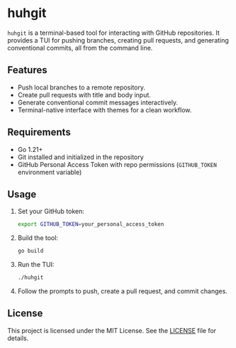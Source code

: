 # huhgit

`huhgit` is a terminal-based tool for interacting with GitHub repositories. It provides a TUI for pushing branches, creating pull requests, and generating conventional commits, all from the command line.

## Features

* Push local branches to a remote repository.
* Create pull requests with title and body input.
* Generate conventional commit messages interactively.
* Terminal-native interface with themes for a clean workflow.

## Requirements

* Go 1.21+
* Git installed and initialized in the repository
* GitHub Personal Access Token with repo permissions (`GITHUB_TOKEN` environment variable)

## Usage

1. Set your GitHub token:

   ```bash
   export GITHUB_TOKEN=your_personal_access_token
   ```
2. Build the tool:

   ```bash
   go build
   ```
3. Run the TUI:

   ```bash
   ./huhgit
   ```
4. Follow the prompts to push, create a pull request, and commit changes.

## License

This project is licensed under the MIT License. See the [LICENSE](LICENSE) file for details.
